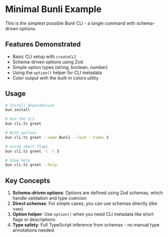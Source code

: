 # Minimal Bunli Example

This is the simplest possible Bunli CLI - a single command with schema-driven options.

## Features Demonstrated

- Basic CLI setup with `createCLI`
- Schema-driven options using Zod
- Simple option types (string, boolean, number)
- Using the `option()` helper for CLI metadata
- Color output with the built-in colors utility

## Usage

```bash
# Install dependencies
bun install

# Run the CLI
bun cli.ts greet

# With options
bun cli.ts greet --name Bunli --loud --times 3

# Using short flags
bun cli.ts greet -l -t 5

# Show help
bun cli.ts greet --help
```

## Key Concepts

1. **Schema-driven options**: Options are defined using Zod schemas, which handle validation and type coercion
2. **Direct schemas**: For simple cases, you can use schemas directly (like `name`)
3. **Option helper**: Use `option()` when you need CLI metadata like short flags or descriptions
4. **Type safety**: Full TypeScript inference from schemas - no manual type annotations needed